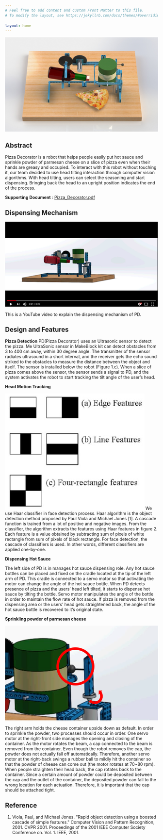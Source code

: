 ```yaml
---
# Feel free to add content and custom Front Matter to this file.
# To modify the layout, see https://jekyllrb.com/docs/themes/#overriding-theme-defaults

layout: home
---
```


![Figure 1](./images/figure1_raw.png)

## Abstract
Pizza Decorator is a robot that helps people easily put hot sauce and sprinkle powder of parmesan cheese on a slice of pizza even when their hands are greasy and occupied. To interact with this robot without touching it, our team decided to use head tilting interaction through computer vision algorithms. With head tilting, users can select the seasoning and start dispensing. Bringing back the head to an upright position indicates the end of the process.

**Supporting Document** : [Pizza_Decorator.pdf](https://drive.google.com/open?id=15bwW73Gr_6HPg6vfSgGvIvfDZ5POdev3)

## Dispensing Mechanism
[![video](./images/video_thumbnail.png)](https://youtu.be/Yl9aJqan97w)

This is a YouTube video to explain the dispensing mechanism of PD. 

## Design and Features

**Pizza Detection**
PD(Pizza Decorator) uses an Ultrasonic sensor to detect the pizza. Me UltraSonic sensor in MakeBlock kit can detect obstacles from 3 to 400 cm away, within 30 degree angle. The transmitter of the sensor radiates ultrasound in a short interval, and the receiver gets the echo sound striked to the obstacles to measure the distance between the object and itself.  The sensor is installed below the robot (Figure 1.c). When a slice of pizza comes above the sensor, the sensor sends a signal to PD, and the system activates the robot to start tracking the tilt angle of the user’s head.

**Head Motion Tracking**

![HAAR_features](./images/haar_features.png)
We use Haar classifier in face detection process. Haar algorithm is the object detection method proposed by Paul Viola and Michael Jones [1]. A cascade function is trained from a lot of positive and negative images. From the classifier, the algorithm extracts the features using Haar features in figure 2. Each feature is a value obtained by subtracting sum of pixels of white rectangle from sum of pixels of black rectangle. For face detection, the cascade of classifiers is used. In other words, different classifiers are applied one-by-one. 

**Dispensing Hot Sauce**

The left side of PD is in manages hot sauce dispensing role. Any hot sauce bottles can be placed and fixed on the cradle located at the tip of the left arm of PD. This cradle is connected to a servo motor so that activating the motor can change the angle of the hot sauce bottle. When PD detects presence of pizza and the users’ head left tilted, it starts to dispense hot sauce by tilting the bottle. Servo motor manipulates the angle of the bottle in order to maintain the flow rate of hot sauce. If pizza is removed from the dispensing area or the users’ head gets straightened back, the angle of the hot sauce bottle is recovered to it’s original state.  

**Sprinkling powder of parmesan cheese**

![rubber_ball](./images/rubber_ball.png)

The right arm holds the cheese container upside down as default. In order to sprinkle the powder, two processes should occur in order. One servo motor at the right-front side manages the opening and closing of the container. As the motor rotates the beam, a cap connected to the beam is removed from the container. Even though the robot removes the cap, the powder does not actually fall off automatically. Therefore, another servo motor at the right-back swings a rubber ball to mildly hit the container so that the powder of cheese can come out (the motor rotates at 70~80 rpm). When people straighten their head back, the cap rotates back to the container. Since a certain amount of powder could be deposited between the cap and the outlet of the container, the deposited powder can fall to the wrong location for each actuation. Therefore, it is important that the cap should be attached tight.

## Reference

1. Viola, Paul, and Michael Jones. "Rapid object detection using a boosted cascade of simple features." Computer Vision and Pattern Recognition, 2001. CVPR 2001. Proceedings of the 2001 IEEE Computer Society Conference on. Vol. 1. IEEE, 2001.